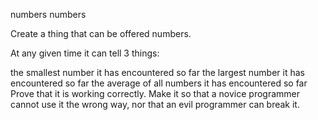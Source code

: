 numbers
numbers

Create a thing that can be offered numbers.

At any given time it can tell 3 things:

the smallest number it has encountered so far
the largest number it has encountered so far
the average of all numbers it has encountered so far
Prove that it is working correctly. Make it so that a novice programmer cannot use it the wrong way, nor that an evil programmer can break it.
